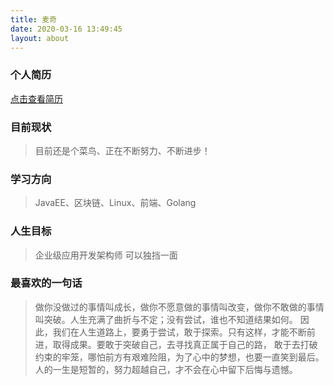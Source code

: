 ```yaml
---
title: 麦奇
date: 2020-03-16 13:49:45
layout: about
---
```


### 个人简历

<!--<details>-->
  <!--<summary><span>查看简历</span></summary>-->
  <a href="/resource/pdf/杨彪-个人简历-Java后端.pdf">点击查看简历</a>
  <!--</br>感谢您花时间阅读我的简历，期待能有机会和你共事。-->
<!--</details>-->


### 目前现状
>目前还是个菜鸟、正在不断努力、不断进步！

### 学习方向
>JavaEE、区块链、Linux、前端、Golang


### 人生目标

>企业级应用开发架构师 可以独挡一面



### 最喜欢的一句话
>做你没做过的事情叫成长，做你不愿意做的事情叫改变，做你不敢做的事情叫突破。人生充满了曲折与不定；没有尝试，谁也不知道结果如何。
因此，我们在人生道路上，要勇于尝试，敢于探索。只有这样，才能不断前进，取得成果。要敢于突破自己，去寻找真正属于自己的路，
敢于去打破约束的牢笼，哪怕前方有艰难险阻，为了心中的梦想，也要一直笑到最后。人的一生是短暂的，努力超越自己，才不会在心中留下后悔与遗憾。
